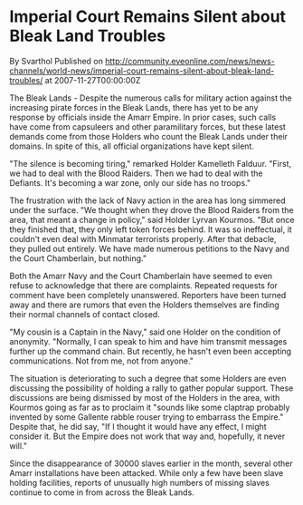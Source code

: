 # Imperial Court Remains Silent about Bleak Land Troubles
By Svarthol
Published on http://community.eveonline.com/news/news-channels/world-news/imperial-court-remains-silent-about-bleak-land-troubles/ at 2007-11-27T00:00:00Z

The Bleak Lands - Despite the numerous calls for military action against the increasing pirate forces in the Bleak Lands, there has yet to be any response by officials inside the Amarr Empire. In prior cases, such calls have come from capsuleers and other paramilitary forces, but these latest demands come from those Holders who count the Bleak Lands under their domains. In spite of this, all official organizations have kept silent.  
  
"The silence is becoming tiring," remarked Holder Kamelleth Falduur. "First, we had to deal with the Blood Raiders. Then we had to deal with the Defiants. It's becoming a war zone, only our side has no troops."  
  
The frustration with the lack of Navy action in the area has long simmered under the surface. "We thought when they drove the Blood Raiders from the area, that meant a change in policy," said Holder Lyrvan Kourmos. "But once they finished that, they only left token forces behind. It was so ineffectual, it couldn't even deal with Minmatar terrorists properly. After that debacle, they pulled out entirely. We have made numerous petitions to the Navy and the Court Chamberlain, but nothing."  
  
Both the Amarr Navy and the Court Chamberlain have seemed to even refuse to acknowledge that there are complaints. Repeated requests for comment have been completely unanswered. Reporters have been turned away and there are rumors that even the Holders themselves are finding their normal channels of contact closed.  
  
"My cousin is a Captain in the Navy," said one Holder on the condition of anonymity. "Normally, I can speak to him and have him transmit messages further up the command chain. But recently, he hasn't even been accepting communications. Not from me, not from anyone."  
  
The situation is deteriorating to such a degree that some Holders are even discussing the possibility of holding a rally to gather popular support. These discussions are being dismissed by most of the Holders in the area, with Kourmos going as far as to proclaim it "sounds like some claptrap probably invented by some Gallente rabble rouser trying to embarrass the Empire." Despite that, he did say, "If I thought it would have any effect, I might consider it. But the Empire does not work that way and, hopefully, it never will."  
  
Since the disappearance of 30000 slaves earlier in the month, several other Amarr installations have been attacked. While only a few have been slave holding facilities, reports of unusually high numbers of missing slaves continue to come in from across the Bleak Lands.

